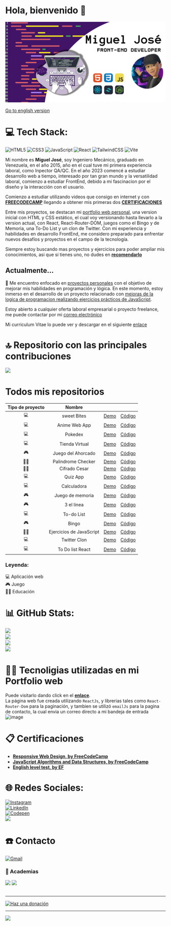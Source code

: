 # Hola, bienvenido 👋

![](https://github.com/borgesmj/borgesmj/blob/ES/github-banner.png)

[Go to english version](https://github.com/borgesmj/borgesmj/blob/en-US/README.md#hello-welcome)

# 💻 Tech Stack:
![HTML5](https://img.shields.io/badge/HTML5-E34F26?style=for-the-badge&logo=html5&logoColor=white)
![CSS3](https://img.shields.io/badge/CSS3-1572B6?style=for-the-badge&logo=css3&logoColor=white)
![JavaScript](https://img.shields.io/badge/javascript-%23323330.svg?style=for-the-badge&logo=javascript&logoColor=%23F7DF1E) 
![React](https://img.shields.io/badge/react-%2320232a.svg?style=for-the-badge&logo=react&logoColor=%2361DAFB) 
![TailwindCSS](https://img.shields.io/badge/tailwindcss-%2338B2AC.svg?style=for-the-badge&logo=tailwind-css&logoColor=white)
![Vite](https://img.shields.io/badge/Vite-B73BFE?style=for-the-badge&logo=vite&logoColor=FFD62E)


Mi nombre es **Miguel José**, soy Ingeniero Mecánico, graduado en Venezuela, en el año 2015, año en el cual tuve mi primera experiencia laboral, como Inpector QA/QC. En el año 2023 comencé a estudiar desarrollo web a tiempo, interesado por tan gran mundo y la versatilidad laboral, comienzo a estudiar FrontEnd, debido a mi fascinacion por el diseño y la interacción con el usuario.

Comienzo a estudiar utilizando videos que consigo en internet y con [**FREECODECAMP**](https://www.freecodecamp.org/borgesmj19) llegando a obtener mis primeras dos [**CERTIFICACIONES**](https://github.com/borgesmj/borgesmj/tree/main#-certificaciones)

Entre mis proyectos, se destacan mi [portfolio web personal](https://github.com/borgesmj/borgesmj/tree/main#-tecnoligias-utilizadas-en-mi-Portfolio-web), una version inicial con HTML y CSS estático, el cual voy versionando hasta llevarlo a la version actual, con React, React-Router-DOM, juegos como el Bingo y de Memoria, una To-Do List y un clon de Twitter. Con mi experiencia y habilidades en desarrollo FrontEnd, me considero preparado para enfrentar nuevos desafíos y proyectos en el campo de la tecnología.

Siempre estoy buscando mas proyectos y ejercicios para poder ampliar mis conocimientos, asi que si tienes uno, no dudes en [**recomendarlo**](https://github.com/borgesmj/borgesmj/issues/new)

##  Actualmente...

🔭 Me encuentro enfocado en [proyectos personales](https://github.com/borgesmj?tab=repositories) con el objetivo de mejorar mis habilidades en programación y lógica. En este momento, estoy inmerso en el desarrollo de un proyecto relacionado con [mejoras de la logica de programacion realizando ejercicios prácticos de JavaScript](https://github.com/borgesmj/Javascript-Exercises).

Estoy abierto a cualquier oferta laboral empresarial o proyecto freelance, me puede contactar por mi [correo electrónico](https://github.com/borgesmj/borgesmj/blob/ES/README.md#telephone-contacto)

Mi curriculum Vitae lo puede ver y descargar en el siguiente [enlace](https://github.com/borgesmj/borgesmj/blob/ES/Resume/Miguel_Borges_es.pdf)

# 🔝 Repositorio con las principales contribuciones
![](https://github-contributor-stats.vercel.app/api?username=borgesmj&limit=5&theme=dark&combine_all_yearly_contributions=true)

# Todos mis repositorios

| Tipo de proyecto |        **Nombre**        |                                                                              |                                                            |
|:----------------:|:------------------------:|:----------------------------------------------------------------------------:|------------------------------------------------------------|
|         💻        |          sweet Bites       |                [Demo](https://github.com/borgesmj/sweet-bites)               | [Código](https://sweet-bites.co/)       |
|         💻        |          Anime Web App        |                [Demo](https://borgesmj.github.io/web-anime-app/)               | [Código](https://github.com/borgesmj/web-anime-app)       |
|         💻        |          Pokedex         |                [Demo](https://borgesmj.github.io/pokemon-api/)               | [Código](https://github.com/borgesmj/pokemon-api)          |
|         💻        |      Tienda Virtual      |              [Demo](https://borgesmj.github.io/tienda-virtual/)              | [Código](https://github.com/borgesmj/tienda-virtual)       |
|         🎮        |    Juego del Ahorcado    |            [Demo](https://borgesmj.github.io/juego-del-ahorcado/)            | [Código](https://github.com/borgesmj/juego-del-ahorcado)   |
|        🧑‍🎓        |    Palindrome Checker    |            [Demo](https://borgesmj.github.io/palindrome-checker/)            | [Código](https://github.com/borgesmj/palindrome-checker)   |
|        🧑‍🎓        |       Cifrado Cesar      |               [Demo](https://borgesmj.github.io/cifrado-cesar/)              | [Código](https://github.com/borgesmj/cifrado-cesar)        |
|         💻        |         Quiz App         |                 [Demo](https://borgesmj.github.io/quiz-App/)                 | [Código](https://github.com/borgesmj/quiz-app)             |
|         💻        |        Calculadora       |               [Demo](https://codepen.io/borgesmj/full/mdamvQE)               | [Código](https://github.com/borgesmj/calculadora)          |
|         🎮        |     Juego de memoria     |             [Demo](https://borgesmj.github.io/juego-de-memoria/)             | [Código](https://github.com/borgesmj/juego-de-memoria)     |
|         🎮        |        3 el linea        |                 [Demo](https://borgesmj.github.io/3enlinea/)                 | [Código](https://github.com/borgesmj/3enlinea)             |
|         💻        |        To-do List        |                [Demo](https://borgesmj.github.io/to-do_list/)                | [Código](https://github.com/borgesmj/to-do_list )          |
|         🎮        |           Bingo          |                   [Demo](https://borgesmj.github.io/Bingo/)                  | [Código](https://github.com/borgesmj/bingo)                |
|        🧑‍🎓        | Ejercicios de JavaScript | [Demo](https://github.com/borgesmj/Javascript-Exercises/blob/main/README.md) | [Código](https://github.com/borgesmj/Javascript-Exercises) |
|         💻        |       Twitter Clon       |              [Demo](https://borgesmj-twitter-clon.netlify.app/)              | [Código](https://github.com/borgesmj/twitter-clon)         |
|         💻        |     To Do list React     |                [Demo](https://borgesmj-todo-list.netlify.app/)               |    [Código](https://github.com/borgesmj/todo-list-react)   |
 ### Leyenda:
 💻  Aplicación web <br/> 
🎮   Juego <br/> 
🧑‍🎓  Educación <br/> 


# 📊 GitHub Stats:
![](https://github-profile-summary-cards.vercel.app/api/cards/profile-details?username=borgesmj&theme=dark&hide_border=false)<br>
![](https://github-readme-stats.vercel.app/api?username=borgesmj&theme=dark&hide_border=false&include_all_commits=true&count_private=false)<br/>
![](https://github-readme-streak-stats.herokuapp.com/?user=borgesmj&theme=dark&hide_border=false)<br/>
![](https://github-readme-stats.vercel.app/api/top-langs/?username=borgesmj&theme=dark&hide_border=false&include_all_commits=true&count_private=false&layout=compact)


# 👨‍💻 Tecnoligias utilizadas en mi Portfolio web 
Puede visitarlo dando click en el [**enlace**](https://borgesmj.github.io/).<br/>
La página web fue creada utilizando `ReactJs`, y librerias tales como `React-Router-Dom` para la paginación, y tambien se utilizó `emailJs` para la pagina de contacto, la cual envia un correo directo a mi bandeja de entrada
![image](https://github.com/borgesmj/borgesmj/assets/121818423/6fd656a0-71d3-463a-a400-b89fdb690959)


# 📋 Certificaciones
* [**Responsive Web Design, by FreeCodeCamp**](https://www.freecodecamp.org/certification/borgesmj19/responsive-web-design)
* [**JavaScript Algorithms and Data Structures, by FreeCodeCamp**](https://www.freecodecamp.org/certification/borgesmj19/javascript-algorithms-and-data-structures)
* [**English level test, by EF**](https://www.efset.org/cert/uGmFbo)

# 🌐 Redes Sociales:
[![Instagram](https://img.shields.io/badge/Instagram-%23E4405F.svg?logo=Instagram&logoColor=white)](https://instagram.com/codin_hauss)<br>
[![LinkedIn](https://img.shields.io/badge/LinkedIn-%230077B5.svg?logo=linkedin&logoColor=white)](https://linkedin.com/in/borgesmj/) <br>
[![Codepen](https://img.shields.io/badge/Codepen-000000?style=for-the-badge&logo=codepen&logoColor=white)](https://codepen.io/borgesmj)<br>
![](https://www.codewars.com/users/borgesmj/badges/micro)<br>

# :telephone: Contacto
[![Gmail](https://img.shields.io/badge/Gmail-D14836?style=for-the-badge&logo=gmail&logoColor=white)](https://mail.google.com/mail/?view=cm&fs=1&to=borgesmj19@gmail.com)


### 🏫 Academias 
![](https://img.shields.io/badge/freecodecamp-27273D?style=for-the-badge&logo=freecodecamp&logoColor=white)
![](https://img.shields.io/badge/YouTube-FF0000?style=for-the-badge&logo=youtube&logoColor=white)
<br>
<br>



---
  [![Haz una donación](https://img.shields.io/badge/Puedes%20apoyar%20mi%20trabajo-ffdd00?style=for-the-badge&logo=buy-me-a-coffee&logoColor=black)](https://buymeacoffee.com/borgesmj19)
<!-- Proudly created with GPRM ( https://gprm.itsvg.in ) -->
---
[![](https://visitcount.itsvg.in/api?id=borgesmj&icon=6&color=3)](https://visitcount.itsvg.in)




